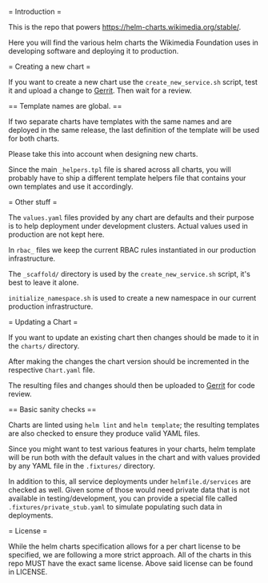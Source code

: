 = Introduction =

This is the repo that powers <https://helm-charts.wikimedia.org/stable/>.

Here you will find the various helm charts the Wikimedia Foundation uses
in developing software and deploying it to production.

= Creating a new chart =

If you want to create a new chart use the `create_new_service.sh` script, test it
and upload a change to [Gerrit](https://gerrit.wikimedia.org). Then wait for a review.

== Template names are global. ==

If two separate charts have templates with the same names and are deployed in
the same release, the last definition of the template will be used for both charts.

Please take this into account when designing new charts.

Since the main `_helpers.tpl` file is shared across all charts, you will
probably have to ship a different template helpers file that contains your own
templates and use it accordingly.

= Other stuff =

The `values.yaml` files provided by any chart are defaults and their purpose is
to help deployment under development clusters. Actual values used in production
are not kept here.

In `rbac_` files we keep the current RBAC rules instantiated in our production
infrastructure.

The `_scaffold/` directory is used by the `create_new_service.sh` script, it's best
to leave it alone.

`initialize_namespace.sh` is used to create a new namespace in our current
production infrastructure.

= Updating a Chart =

If you want to update an existing chart then changes should be made to it in
the `charts/` directory.

After making the changes the chart version should be
incremented in the respective `Chart.yaml` file.

The resulting files and changes should then be uploaded to [Gerrit](https://gerrit.wikimedia.org) for code review.

== Basic sanity checks ==

Charts are linted using `helm lint` and `helm template`; the resulting
templates are also checked to ensure they produce valid YAML files.

Since you might want to test various features in your charts, helm
template will be run both with the default values in the chart and
with values provided by any YAML file in the `.fixtures/` directory.

In addition to this, all service deployments under `helmfile.d/services`
are checked as well. Given some of those would need private data that
is not available in testing/development, you can provide a special
file called `.fixtures/private_stub.yaml` to simulate populating such
data in deployments.

= License =

While the helm charts specification allows for a per chart license to be
specified, we are following a more strict approach.  All of the charts in this
repo MUST have the exact same license. Above said license can be found in LICENSE.
